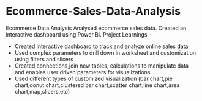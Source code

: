 # Ecommerce-Sales-Data-Analysis
Ecommerce Data Analysis
Analysed ecommerce sales data. Created an interactive dashboard using Power Bi.
Project Learnings - 
* Created interactive dashboard to track and analyze online sales data
* Used complex parameters to drill down in worksheet and customization using filters and slicers
* Created connections,join new tables, calculations to manipulate data and enables user driven parameters for visualizations
* Used different types of customized visualization (bar chart,pie chart,donut chart,clustered bar chart,scatter chart,line chart,area chart,map,slicers,etc)
